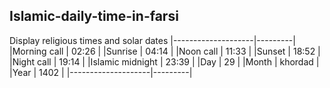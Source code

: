 ## Islamic-daily-time-in-farsi
Display religious times and solar dates
|--------------------|---------|
|Morning call        | 02:26   |
|Sunrise             | 04:14   |
|Noon call           | 11:33   |
|Sunset              | 18:52   |
|Night call          | 19:14   |
|Islamic midnight    | 23:39   |
|Day                 | 29      |
|Month               | khordad |
|Year                | 1402    |
|--------------------|---------|
